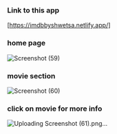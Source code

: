 ### Link to this app
[https://imdbbyshwetsa.netlify.app/]
### home page 

![Screenshot (59)](https://github.com/shwetaa94/imdb/assets/110349627/c5ef8e4a-e6b0-4537-af97-c19199306bef)

### movie section
![Screenshot (60)](https://github.com/shwetaa94/imdb/assets/110349627/265c055f-74b4-4375-9608-3db7eeef1396)

### click on movie for more info

![Uploading Screenshot (61).png…]()
